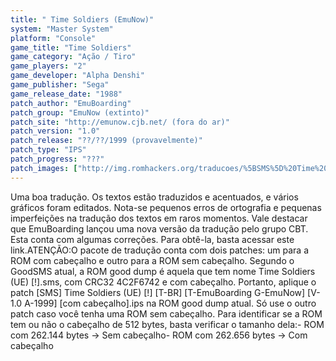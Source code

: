 ```yaml
---
title: " Time Soldiers (EmuNow)"
system: "Master System"
platform: "Console"
game_title: "Time Soldiers"
game_category: "Ação / Tiro"
game_players: "2"
game_developer: "Alpha Denshi"
game_publisher: "Sega"
game_release_date: "1988"
patch_author: "EmuBoarding"
patch_group: "EmuNow (extinto)"
patch_site: "http://emunow.cjb.net/ (fora do ar)"
patch_version: "1.0"
patch_release: "??/??/1999 (provavelmente)"
patch_type: "IPS"
patch_progress: "???"
patch_images: ["http://img.romhackers.org/traducoes/%5BSMS%5D%20Time%20Soldiers%20-%20EmuNow%20-%201.png","http://img.romhackers.org/traducoes/%5BSMS%5D%20Time%20Soldiers%20-%20EmuNow%20-%202.png","http://img.romhackers.org/traducoes/%5BSMS%5D%20Time%20Soldiers%20-%20EmuNow%20-%203.png"]
---
```

Uma boa tradução. Os textos estão traduzidos e acentuados, e vários gráficos foram editados. Nota-se pequenos erros de ortografia e pequenas imperfeições na tradução dos textos em raros momentos. Vale destacar que EmuBoarding lançou uma nova versão da tradução pelo grupo CBT. Esta conta com algumas correções. Para obtê-la, basta acessar este link.ATENÇÃO:O pacote de tradução conta com dois patches: um para a ROM com cabeçalho e outro para a ROM sem cabeçalho. Segundo o GoodSMS atual, a ROM good dump é aquela que tem nome Time Soldiers (UE) [!].sms, com CRC32 4C2F6742 e com cabeçalho. Portanto, aplique o patch [SMS] Time Soldiers (UE) [!] [T-BR] [T-EmuBoarding G-EmuNow] [V-1.0 A-1999] [com cabeçalho].ips na ROM good dump atual. Só use o outro patch caso você tenha uma ROM sem cabeçalho. Para identificar se a ROM tem ou não o cabeçalho de 512 bytes, basta verificar o tamanho dela:- ROM com 262.144 bytes -> Sem cabeçalho- ROM com 262.656 bytes -> Com cabeçalho